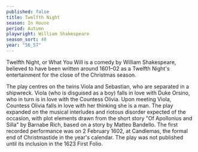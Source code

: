 ```yaml
---
published: false
title: Twelfth Night
season: In House
period: Autumn
playwright: William Shakespeare
season_sort: 40
year: "56_57"
---
```


Twelfth Night, or What You Will is a comedy by William Shakespeare, believed to have been written around 1601–02 as a Twelfth Night's entertainment for the close of the Christmas season.

The play centres on the twins Viola and Sebastian, who are separated in a shipwreck. Viola (who is disguised as a boy) falls in love with Duke Orsino, who in turn is in love with the Countess Olivia. Upon meeting Viola, Countess Olivia falls in love with her thinking she is a man. The play expanded on the musical interludes and riotous disorder expected of the occasion, with plot elements drawn from the short story "Of Apollonius and Silla" by Barnabe Rich, based on a story by Matteo Bandello. The first recorded performance was on 2 February 1602, at Candlemas, the formal end of Christmastide in the year's calendar. The play was not published until its inclusion in the 1623 First Folio.

